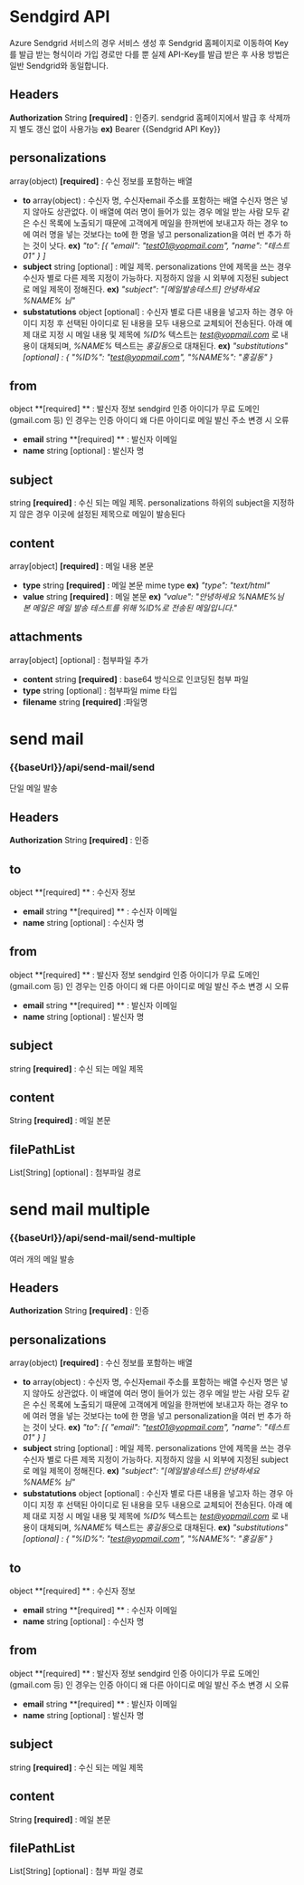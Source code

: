 # Sendgird API 

Azure Sendgrid 서비스의 경우 서비스 생성 후 Sendgrid 홈페이지로 이동하여  Key를 발급 받는 형식이라 가입 경로만 다를 뿐 실제 API-Key를  발급 받은 후 사용 방법은 일반 Sendgrid와 동일합니다.

## Headers
**Authorization** String   **[required]** :  인증키.  sendgrid 홈페이지에서 발급 후 삭제까지 별도 갱신 없이 사용가능
**ex)** Bearer {{Sendgrid API Key}}

##  personalizations
 array(object)  **[required]**  : 수신 정보를 포함하는 배열
 - **to** array(object) : 수신자 명, 수신자email 주소를 포함하는 배열 수신자 명은 넣지 않아도 상관없다. 이 배열에 여러 명이 들어가 있는 경우 메일 받는 사람 모두 같은 수신 목록에 노출되기 때문에 고객에게 메일을 한꺼번에 보내고자 하는 경우 to 에 여러 명을 넣는 것보다는 to에 한 명을 넣고 personalization을 여러 번 추가 하는 것이 낫다.
**ex)**   *"to": [{ "email": "test01@yopmail.com",  "name": "테스트01" } ]*
 - **subject** string [optional] : 메일 제목. personalizations 안에 제목을 쓰는 경우 수신자 별로 다른 제목 지정이 가능하다. 지정하지 않을 시 외부에 지정된 subject로 메일 제목이 정해진다.
 **ex)**  *"subject": "[메일발송테스트] 안녕하세요 %NAME% 님"*
- **substatutions** object [optional]  :  수신자 별로 다른 내용을 넣고자 하는 경우 아이디 지정 후 선택된 아이디로 된 내용을 모두 내용으로 교체되어 전송된다. 아래 예제 대로 지정 시 메일 내용 및 제목에 *%ID%* 텍스트는 *test@yopmail.com* 로 내용이 대체되며, *%NAME%* 텍스트는 *홍길동*으로 대채된다.
 **ex)**  *"substitutions" [optional] : { "%ID%": "test@yopmail.com", "%NAME%": "홍길동" }*

## from 
object **[required] ** : 발신자 정보 sendgird 인증 아이디가 무료 도메인(gmail.com 등) 인 경우는 인증 아이디 왜 다른 아이디로 메일 발신 주소 변경 시 오류
 - **email** string **[required] ** : 발신자 이메일
 -  **name** string [optional] : 발신자 명  
 
## subject
string **[required]**  :  수신 되는 메일 제목.  personalizations 하위의 subject을 지정하지 않은 경우 이곳에 설정된 제목으로 메일이 발송된다

## content
array[object] **[required]** : 메일 내용 본문
- **type** string **[required]** : 메일 본문 mime type 
**ex)** *"type": "text/html"*
- **value** string **[required]** : 메일 본문
**ex)**  *"value": "안녕하세요 %NAME%님<br> 본 메일은 메일 발송 테스트를 위해 %ID%로 전송된 메일입니다."*

## attachments
array[object] [optional]  : 첨부파일 추가
- **content** string **[required]** : base64 방식으로 인코딩된 첨부 파일 
- **type** string [optional] : 첨부파일 mime 타입
- **filename** string **[required]** :파일명



# send mail
### {{baseUrl}}/api/send-mail/send
단일 메일 발송
## Headers
**Authorization** String   **[required]** :  인증

## to
object **[required] ** : 수신자 정보 
 - **email** string **[required] ** : 수신자 이메일
 -  **name** string [optional] : 수신자 명  

## from 
object **[required] ** : 발신자 정보 sendgird 인증 아이디가 무료 도메인(gmail.com 등) 인 경우는 인증 아이디 왜 다른 아이디로 메일 발신 주소 변경 시 오류
 - **email** string **[required] ** : 발신자 이메일
 -  **name** string [optional] : 발신자 명  
 
## subject
string **[required]**  :  수신 되는 메일 제목

## content
String **[required]** : 메일 본문

## filePathList
List[String] [optional]  : 첨부파일 경로


# send mail multiple
### {{baseUrl}}/api/send-mail/send-multiple
여러 개의 메일 발송
## Headers
**Authorization** String   **[required]** :  인증

##  personalizations
 array(object)  **[required]**  : 수신 정보를 포함하는 배열
 - **to** array(object) : 수신자 명, 수신자email 주소를 포함하는 배열 수신자 명은 넣지 않아도 상관없다. 이 배열에 여러 명이 들어가 있는 경우 메일 받는 사람 모두 같은 수신 목록에 노출되기 때문에 고객에게 메일을 한꺼번에 보내고자 하는 경우 to 에 여러 명을 넣는 것보다는 to에 한 명을 넣고 personalization을 여러 번 추가 하는 것이 낫다.
**ex)**   *"to": [{ "email": "test01@yopmail.com",  "name": "테스트01" } ]*
 - **subject** string [optional] : 메일 제목. personalizations 안에 제목을 쓰는 경우 수신자 별로 다른 제목 지정이 가능하다. 지정하지 않을 시 외부에 지정된 subject로 메일 제목이 정해진다.
 **ex)**  *"subject": "[메일발송테스트] 안녕하세요 %NAME% 님"*
- **substatutions** object [optional]  :  수신자 별로 다른 내용을 넣고자 하는 경우 아이디 지정 후 선택된 아이디로 된 내용을 모두 내용으로 교체되어 전송된다. 아래 예제 대로 지정 시 메일 내용 및 제목에 *%ID%* 텍스트는 *test@yopmail.com* 로 내용이 대체되며, *%NAME%* 텍스트는 *홍길동*으로 대채된다.
 **ex)**  *"substitutions" [optional] : { "%ID%": "test@yopmail.com", "%NAME%": "홍길동" }*


## to
object **[required] ** : 수신자 정보  
 - **email** string **[required] ** : 수신자 이메일
 -  **name** string [optional] : 수신자 명  

## from 
object **[required] ** : 발신자 정보 sendgird 인증 아이디가 무료 도메인(gmail.com 등) 인 경우는 인증 아이디 왜 다른 아이디로 메일 발신 주소 변경 시 오류
 - **email** string **[required] ** : 발신자 이메일
 -  **name** string [optional] : 발신자 명  
 
## subject
string **[required]**  :  수신 되는 메일 제목

## content
String **[required]** : 메일 본문

## filePathList
List[String] [optional]  : 첨부 파일 경로
